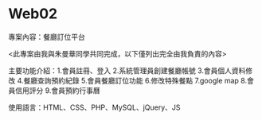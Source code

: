 # Web02
專案內容：餐廳訂位平台

<此專案由我與朱曼華同學共同完成，以下僅列出完全由我負責的內容>

主要功能介紹：1.會員註冊、登入
             2.系統管理員創建餐廳帳號
             3.會員個人資料修改
             4.餐廳查詢預約紀錄
             5.會員餐廳訂位功能
             6.修改特殊餐點
             7.google map
             8.會員信用評分
             9.會員預約行事曆
         
使用語言：HTML、CSS、PHP、MySQL、jQuery、JS
